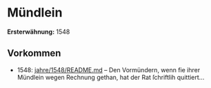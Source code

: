 # Mündlein

**Ersterwähnung:** 1548

## Vorkommen
- 1548: [jahre/1548/README.md](../jahre/1548/README.md) – Den Vormündern, wenn fie ihrer Mündlein wegen
Rechnung gethan, hat der Rat ſchriftlih quittiert...
